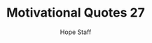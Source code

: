 ---
image: /assets/img/mq/mq_27_seneca.png
title: Motivational Quotes 27
categories:
  - Motivational Quotes
author: Hope Staff
notes: Motivational Quotes 27
embed: >-
  EMBED_GOES_HERE
transcript: >-
  SOME LINES OF TEXT START HERE
---